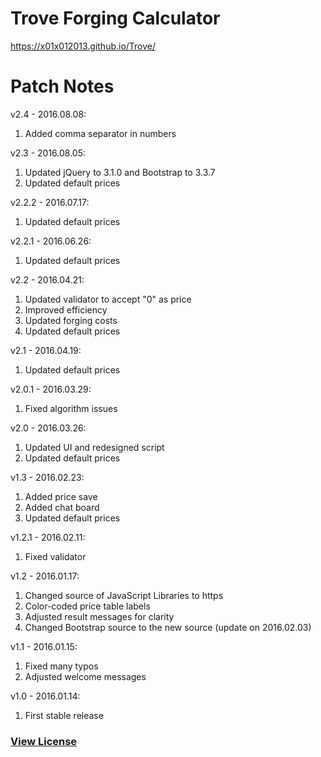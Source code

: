 ﻿# Trove Forging Calculator

https://x01x012013.github.io/Trove/

# Patch Notes

v2.4 - 2016.08.08: 

1. Added comma separator in numbers

v2.3 - 2016.08.05: 

1. Updated jQuery to 3.1.0 and Bootstrap to 3.3.7
2. Updated default prices

v2.2.2 - 2016.07.17: 

1. Updated default prices

v2.2.1 - 2016.06.26: 

1. Updated default prices

v2.2 - 2016.04.21: 

1. Updated validator to accept "0" as price
2. Improved efficiency
3. Updated forging costs
4. Updated default prices

v2.1 - 2016.04.19: 

1. Updated default prices

v2.0.1 - 2016.03.29: 

1. Fixed algorithm issues

v2.0 - 2016.03.26: 

1. Updated UI and redesigned script
2. Updated default prices

v1.3 - 2016.02.23: 

1. Added price save
2. Added chat board
3. Updated default prices

v1.2.1 - 2016.02.11: 

1. Fixed validator

v1.2 - 2016.01.17: 

1. Changed source of JavaScript Libraries to https
2. Color-coded price table labels
3. Adjusted result messages for clarity
4. Changed Bootstrap source to the new source (update on 2016.02.03)

v1.1 - 2016.01.15: 

1. Fixed many typos
2. Adjusted welcome messages

v1.0 - 2016.01.14: 

1. First stable release

### [View License](https://x01x012013.github.io/Global/license.html)
